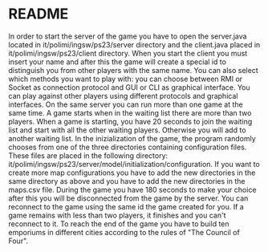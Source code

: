 # README #
In order to start the server of the game you have to open the server.java located in it/polimi/ingsw/ps23/server directory and the client.java placed in it/polimi/ingsw/ps23/client directory.
When you start the client you must insert your name and after this the game will create a special id to distinguish you from other players with the same name.
You can also select which methods you want to play with: you can choose between RMI or Socket as connection protocol and GUI or CLI as graphical interface. You can play against other players using different protocols and graphical interfaces.
On the same server you can run more than one game at the same time.
A game starts when in the waiting list there are more than two players.
When a game is starting, you have 20 seconds to join the waiting list and start with all the other waiting players. Otherwise you will add to another waiting list.
In the inizialization of the game, the program randomly chooses from one of the three directories containing configuration files. These files are placed in the following directory: it/polimi/ingsw/ps23/server/model/initialization/configuration.
If you want to create more map configurations you have to add the new directories in the same directory as above and you have to add the new directories in the maps.csv file.
During the game you have 180 seconds to make your choice after this you will be disconnected from the game by the server.
You can reconnect to the game using the same id the game created for you.
If a game remains with less than two players, it finishes and you can't reconnect to it.
To reach the end of the game you have to build ten emporiums in different cities according to the rules of "The Council of Four".
